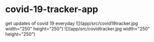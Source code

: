 # covid-19-tracker-app
get updates of covid 19 everyday
![](app/src/covid19tracker.jpg width="250" height="250")
![](app/src/covidtracker.jpg width="250" height="250")

